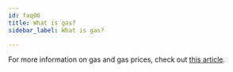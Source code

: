 ```yaml
---
id: faq06
title: What is gas?
sidebar_label: What is gas?

---
```


For more information on gas and gas prices, check out [this article](https://ethereum.stackexchange.com/questions/3/what-is-meant-by-the-term-gas).
